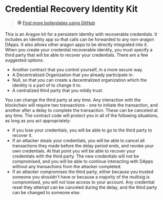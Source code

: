 # Credential Recovery Identity Kit

> 🕵️ [Find more boilerplates using GitHub](https://github.com/search?q=topic:aragon-boilerplate)

This is an Aragon kit for a persistent identity with recoverable credentials. It includes an Identity app so that calls can be forwarded to any non-aragon DApps. It also allows other aragon apps to be directly integrated into it. When you create your credential recoverable identity, you must specify a third party that will be able to recover your credentials. There are a few suggested options:

- Another contract that you control yourself, in a more secure way.
- A Decentralized Organization that you already participate in.
- Null, so that you can create a decentralized organization which the identity is a part of to change it to.
- A centralized third party that you mildly trust.

You can change the third party at any time. Any interaction with the blockchain will require two transactions - one to initiate the transaction, and another after a delay to complete the transaction. These can be canceled at any time. The contract code will protect you in all of the following situations, as long as you act appropriately:

- If you lose your credentials, you will be able to go to the third party to recover it.
- If an attacker steals your credentials, you will be able to cancel all transactions they made before the delay period ends, and revoke your own credentials. At that point you will be able to recover your credentials with the third party. The new credentials will not be compromised, and you will be able to continue interacting with DApps without any transactions from the attacker completed.
- If an attacker compromises the third party, either because you trusted someone you shouldn't have or because a majority of the multisig is compromised, you will not lose access to your account. Any credential reset they attempt can be canceled during the delay, and the third party can be changed to someone else.
